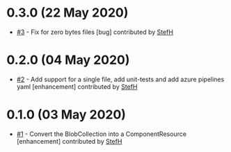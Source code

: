 # 0.3.0 (22 May 2020)
- [#3](https://github.com/StefH/Pulumi.Azure.Extensions/pull/3) - Fix for zero bytes files [bug] contributed by [StefH](https://github.com/StefH)

# 0.2.0 (04 May 2020)
- [#2](https://github.com/StefH/Pulumi.Azure.Extensions/pull/2) - Add support for a single file, add unit-tests and add azure pipelines yaml [enhancement] contributed by [StefH](https://github.com/StefH)

# 0.1.0 (03 May 2020)
- [#1](https://github.com/StefH/Pulumi.Azure.Extensions/pull/1) - Convert the BlobCollection into a ComponentResource [enhancement] contributed by [StefH](https://github.com/StefH)


